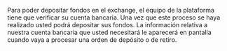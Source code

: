Para poder depositar fondos en el exchange, el equipo de la plataforma tiene que verificar su cuenta bancaria. Una vez que este proceso se haya realizado usted podrá depositar sus fondos.
La información relativa a nuestra cuenta bancaria que usted necesitará le aparecerá en pantalla cuando vaya a procesar una orden de depósito o de retiro.

